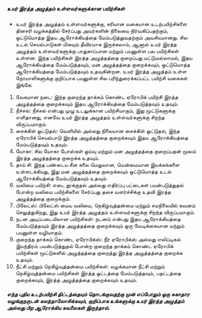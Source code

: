##### உயர் இரத்த அழுத்தம் உள்ளவர்களுக்கான பயிற்சிகள்
* உயர் இரத்த அழுத்தம் உள்ளவர்களுக்கு, சரியான வகையான உடற்பயிற்சிகளை தினசரி வழக்கத்தில் சேர்ப்பது அவர்களின் நிலையை நிர்வகிப்பதற்கும், ஒட்டுமொத்த இதய ஆரோக்கியத்தை மேம்படுத்துவதற்கும் அவசியமானது. சில உடல் செயல்பாடுகள் மிகவும் தீவிரமாக இருக்கலாம், ஆனால் உயர் இரத்த அழுத்தம் உள்ளவர்களுக்கு பாதுகாப்பான மற்றும் பயனுள்ள பல பயிற்சிகள் உள்ளன. இந்த பயிற்சிகள் இரத்த அழுத்தத்தை குறைப்பது மட்டுமல்லாமல், இதய ஆரோக்கியத்தை மேம்படுத்தவும், மன அழுத்தத்தை குறைக்கவும், ஒட்டுமொத்த ஆரோக்கியத்தை மேம்படுத்தவும் உதவுகின்றன. உயர் இரத்த அழுத்தம் உள்ள நோயாளிகளுக்கு குறிப்பாக பயனுள்ள சில பரிந்துரைக்கப்பட்ட பயிற்சி வகைகள் இங்கே:

1. வேகமான நடை: இந்த குறைந்த தாக்கம் கொண்ட ஏரோபிக் பயிற்சி இரத்த அழுத்தத்தை குறைக்கவும் இதய ஆரோக்கியத்தை மேம்படுத்தவும் உதவும்.
2. நீச்சல்: நீச்சல் என்பது முழு உடலுக்கான பயிற்சியாகும், இது மூட்டுகளுக்கு எளிதானது, எனவே உயர் இரத்த அழுத்தம் உள்ளவர்களுக்கு சிறந்த விருப்பமாகும்.
3. சைக்கிள் ஓட்டுதல்: வெளியில் அல்லது நிலையான சைக்கிள் ஓட்டுதல், இந்த ஏரோபிக் செயல்பாடு இரத்த அழுத்தத்தை குறைக்கவும் இதய ஆரோக்கியத்தை மேம்படுத்தவும் உதவும்.
4. யோகா: சில யோகா போஸ்கள் ஓய்வு மற்றும் மன அழுத்தத்தை குறைப்பதன் மூலம் இரத்த அழுத்தத்தை குறைக்க உதவும்.
5. தாய் சி: இந்த பண்டைய சீன கலை மெதுவான, மென்மையான இயக்கங்களை உள்ளடக்கியது, இது மன அழுத்தத்தை குறைக்கவும் ஒட்டுமொத்த உடல் ஆரோக்கியத்தை மேம்படுத்தவும் உதவும்.
6. வலிமை பயிற்சி: எடை தூக்குதல் அல்லது எதிர்ப்பு பட்டைகள் பயன்படுத்துதல் போன்ற வலிமை பயிற்சிகளை சேர்ப்பது தசை வளர்ச்சிக்கு உதவி இரத்த அழுத்தத்தை குறைக்கும்.
7. பிலேட்ஸ்: பிலேட்ஸ் மைய வலிமை, நெகிழ்வுத்தன்மை மற்றும் சமநிலையில் கவனம் செலுத்துகிறது, இது உயர் இரத்த அழுத்தம் உள்ளவர்களுக்கு சிறந்த விருப்பமாகும்.
8. நடன அடிப்படையிலான பயிற்சிகள்: நடனம் என்பது இதய ஆரோக்கியத்தை மேம்படுத்தவும் இரத்த அழுத்தத்தை குறைக்கவும் ஒரு வேடிக்கையான மற்றும் பயனுள்ள வழியாகும்.
9. குறைந்த தாக்கம் கொண்ட ஏரோபிக்ஸ்: நீர் ஏரோபிக்ஸ் அல்லது எலிப்டிகல் இயந்திரம் பயன்படுத்துதல் போன்ற குறைந்த தாக்கம் கொண்ட ஏரோபிக் பயிற்சிகள் மூட்டுகளில் அழுத்தத்தை குறைத்து இரத்த அழுத்தத்தை குறைக்க உதவும்.
10. நீட்சி மற்றும் நெகிழ்வுத்தன்மை பயிற்சிகள்: வழக்கமான நீட்சி மற்றும் நெகிழ்வுத்தன்மை பயிற்சிகள் இரத்த ஓட்டத்தை மேம்படுத்தவும், பதட்டத்தை குறைக்கவும், இரத்த அழுத்தத்தை குறைக்கவும் உதவும்.

##### எந்த புதிய உடற்பயிற்சி திட்டத்தையும் தொடங்குவதற்கு முன் எப்போதும் ஒரு சுகாதார வழங்குநருடன் கலந்தாலோசிக்கவும், குறிப்பாக உங்களுக்கு உயர் இரத்த அழுத்தம் அல்லது பிற ஆரோக்கிய கவலைகள் இருந்தால்.